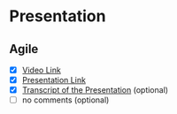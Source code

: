 # Presentation
## Agile

- [x] [Video Link](https://www.youtube.com/@Temafey1994)
- [x] [Presentation Link](https://www.teumik-agile-presentation.netlify.app)
- [x] [Transcript of the Presentation](https://docs.google.com/document/d/10b31TgMU84KXrYVE1YNOkOMyqCv1TYaLp5Nu1KiyW5Q/edit?usp=sharing) (optional)
- [ ] no comments (optional)
